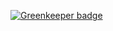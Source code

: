 

[![Greenkeeper badge](https://badges.greenkeeper.io/abedzantout/Baldr.svg?token=bdf65d54f1096f1d28fa5d41d55fd2e528c2f5339b33dc7b826ad84d3bb260fc&ts=1501424637084)](https://greenkeeper.io/)